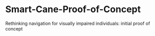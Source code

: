 # Smart-Cane-Proof-of-Concept
Rethinking navigation for visually impaired individuals: initial proof of concept
